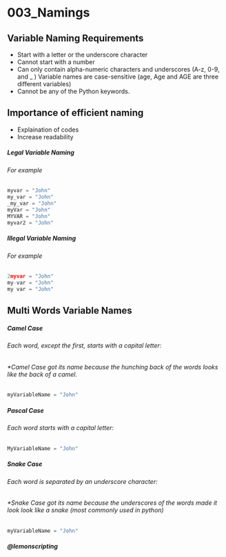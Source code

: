 # 003_Namings

## Variable Naming Requirements

- Start with a letter or the underscore character
- Cannot start with a number
- Can only contain alpha-numeric characters and underscores (A-z, 0-9, and _ )
Variable names are case-sensitive (age, Age and AGE are three different variables)
- Cannot be any of the Python keywords.

## Importance of efficient naming

- Explaination of codes
- Increase readability

##### Legal Variable Naming
###### For example
```python
myvar = "John"
my_var = "John"
_my_var = "John"
myVar = "John"
MYVAR = "John"
myvar2 = "John"
```

##### Illegal Variable Naming
###### For example
```python
2myvar = "John"
my-var = "John"
my var = "John"
```

## Multi Words Variable Names

##### Camel Case
###### Each word, except the first, starts with a capital letter:
###### *Camel Case got its name because the hunching back of the words looks like the back of a camel.
```python
myVariableName = "John"
```

##### Pascal Case
###### Each word starts with a capital letter:
```python
MyVariableName = "John"
```

##### Snake Case
###### Each word is separated by an underscore character:
###### *Snake Case got its name because the underscores of the words made it look look like a snake (most commonly used in python)
```python
myVariableName = "John"
```

##### @lemonscripting


